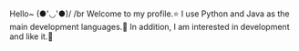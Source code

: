 Hello~ (●'◡'●)/  /br
Welcome to my profile.⭐ 
I use Python and Java as the main development languages.🛫 
In addition, I am interested in development and like it.🌈
